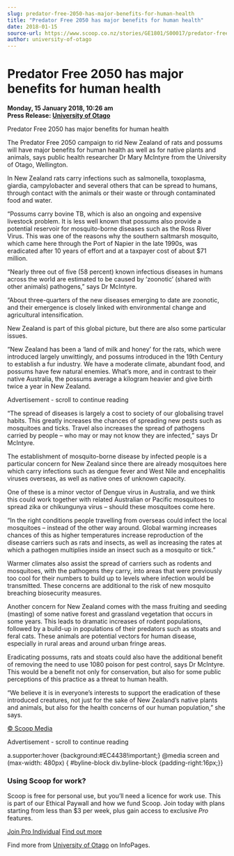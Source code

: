 ```yaml
---
slug: predator-free-2050-has-major-benefits-for-human-health
title: "Predator Free 2050 has major benefits for human health"
date: 2018-01-15
source-url: https://www.scoop.co.nz/stories/GE1801/S00017/predator-free-2050-has-major-benefits-for-human-health.htm
author: university-of-otago
---
```

Predator Free 2050 has major benefits for human health
======================================================

**Monday, 15 January 2018, 10:26 am**  
**Press Release: [University of Otago](https://info.scoop.co.nz/University_of_Otago)**

Predator Free 2050 has major benefits for human health

The Predator Free 2050 campaign to rid New Zealand of rats and possums will have major benefits for human health as well as for native plants and animals, says public health researcher Dr Mary McIntyre from the University of Otago, Wellington.

In New Zealand rats carry infections such as salmonella, toxoplasma, giardia, campylobacter and several others that can be spread to humans, through contact with the animals or their waste or through contaminated food and water.

“Possums carry bovine TB, which is also an ongoing and expensive livestock problem. It is less well known that possums also provide a potential reservoir for mosquito-borne diseases such as the Ross River Virus. This was one of the reasons why the southern saltmarsh mosquito, which came here through the Port of Napier in the late 1990s, was eradicated after 10 years of effort and at a taxpayer cost of about $71 million.

“Nearly three out of five (58 percent) known infectious diseases in humans across the world are estimated to be caused by ‘zoonotic’ (shared with other animals) pathogens,” says Dr McIntyre.

“About three-quarters of the new diseases emerging to date are zoonotic, and their emergence is closely linked with environmental change and agricultural intensification.

New Zealand is part of this global picture, but there are also some particular issues.

“New Zealand has been a ‘land of milk and honey’ for the rats, which were introduced largely unwittingly, and possums introduced in the 19th Century to establish a fur industry. We have a moderate climate, abundant food, and possums have few natural enemies. What’s more, and in contrast to their native Australia, the possums average a kilogram heavier and give birth twice a year in New Zealand.

Advertisement - scroll to continue reading





“The spread of diseases is largely a cost to society of our globalising travel habits. This greatly increases the chances of spreading new pests such as mosquitoes and ticks. Travel also increases the spread of pathogens carried by people – who may or may not know they are infected,” says Dr McIntyre.

The establishment of mosquito-borne disease by infected people is a particular concern for New Zealand since there are already mosquitoes here which carry infections such as dengue fever and West Nile and encephalitis viruses overseas, as well as native ones of unknown capacity.

One of these is a minor vector of Dengue virus in Australia, and we think this could work together with related Australian or Pacific mosquitoes to spread zika or chikungunya virus – should these mosquitoes come here.

“In the right conditions people travelling from overseas could infect the local mosquitoes – instead of the other way around. Global warming increases chances of this as higher temperatures increase reproduction of the disease carriers such as rats and insects, as well as increasing the rates at which a pathogen multiplies inside an insect such as a mosquito or tick.”

Warmer climates also assist the spread of carriers such as rodents and mosquitoes, with the pathogens they carry, into areas that were previously too cool for their numbers to build up to levels where infection would be transmitted. These concerns are additional to the risk of new mosquito breaching biosecurity measures.

Another concern for New Zealand comes with the mass fruiting and seeding (masting) of some native forest and grassland vegetation that occurs in some years. This leads to dramatic increases of rodent populations, followed by a build-up in populations of their predators such as stoats and feral cats. These animals are potential vectors for human disease, especially in rural areas and around urban fringe areas.

Eradicating possums, rats and stoats could also have the additional benefit of removing the need to use 1080 poison for pest control, says Dr McIntyre. This would be a benefit not only for conservation, but also for some public perceptions of this practice as a threat to human health.

“We believe it is in everyone’s interests to support the eradication of these introduced creatures, not just for the sake of New Zealand’s native plants and animals, but also for the health concerns of our human population,” she says.

[© Scoop Media](http://www.scoop.co.nz/about/terms.html)  

Advertisement - scroll to continue reading



a.supporter:hover {background:#EC4438!important;} @media screen and (max-width: 480px) { #byline-block div.byline-block {padding-right:16px;}}

### Using Scoop for work?

Scoop is free for personal use, but you’ll need a licence for work use. This is part of our Ethical Paywall and how we fund Scoop. Join today with plans starting from less than $3 per week, plus gain access to exclusive _Pro_ features.  
  
[Join Pro Individual](https://pro.scoop.co.nz/Individual/?from=ProIn24) [Find out more](https://pro.scoop.co.nz/using-scoop-for-work/?from=ProIn24)

Find more from [University of Otago](https://info.scoop.co.nz/University_of_Otago) on InfoPages.